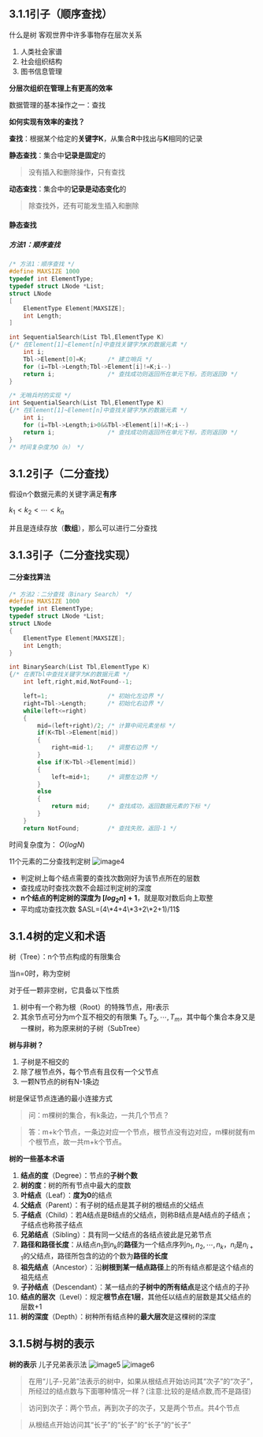 ## 3.1.1引子（顺序查找）
什么是树
客观世界中许多事物存在层次关系
1. 人类社会家谱
2. 社会组织结构
3. 图书信息管理

**分层次组织在管理上有更高的效率**

数据管理的基本操作之一：查找

**如何实现有效率的查找？**

**查找**：根据某个给定的**关键字K**，从集合**R**中找出与**K**相同的记录

**静态查找**：集合中**记录是固定**的
>没有插入和删除操作，只有查找

**动态查找**：集合中的**记录是动态变化**的
>除查找外，还有可能发生插入和删除

#### 静态查找
##### 方法1：顺序查找
```C
/* 方法1：顺序查找 */
#define MAXSIZE 1000
typedef int ElementType;
typedef struct LNode *List;
struct LNode
[
    ElementType Element[MAXSIZE];
    int Length;
]

int SequentialSearch(List Tbl,ElementType K)
{/* 在Element[1]~Element[n]中查找关键字为K的数据元素 */
    int i;
    Tbl->Element[0]=K;      /* 建立哨兵 */
    for (i=Tbl->Length;Tbl->Element[i]!=K;i--)
    return i;               /* 查找成功则返回所在单元下标，否则返回0 */
}

/* 无哨兵时的实现 */
int SequentialSearch(List Tbl,ElementType K)
{/* 在Element[1]~Element[n]中查找关键字为K的数据元素 */
    int i;
    for (i=Tbl->Length;i>0&&Tbl->Element[i]!=K;i--)
    return i;               /* 查找成功则返回所在单元下标，否则返回0 */
}
/* 时间复杂度为O（n） */
```

## 3.1.2引子（二分查找）
假设n个数据元素的关键字满足**有序**

$k_1<k_2<\cdots<k_n$

并且是连续存放（**数组**），那么可以进行二分查找
## 3.1.3引子（二分查找实现）
#### 二分查找算法
```C
/* 方法2：二分查找（Binary Search） */
#define MAXSIZE 1000
typedef int ElementType;
typedef struct LNode *List;
struct LNode
{
    ElementType Element[MAXSIZE];
    int Length;
}

int BinarySearch(List Tbl,ElementType K)
{/* 在表Tbl中查找关键字为K的数据元素 */
    int left,right,mid,NotFound--1;

    left=1;                 /* 初始化左边界 */
    right=Tbl->Length;      /* 初始化右边界 */
    while(left<=right)
    {
        mid=(left+right)/2; /* 计算中间元素坐标 */
        if(K<Tbl->Element[mid])
        {
            right=mid-1;    /* 调整右边界 */
        }
        else if(K>Tbl->Element[mid])
        {
            left=mid+1;     /* 调整左边界 */
        }
        else
        {
            return mid;     /* 查找成功，返回数据元素的下标 */
        }
    }
    return NotFound;        /* 查找失败，返回-1 */
```
时间复杂度为： $O(logN)$

11个元素的二分查找判定树
![image4](image/image4.png)
* 判定树上每个结点需要的查找次数刚好为该节点所在的层数
* 查找成功时查找次数不会超过判定树的深度
* **n个结点的判定树的深度为 $[log_2n]+1$**，就是取对数后向上取整
* 平均成功查找次数 $ASL=(4\*4+4\*3+2\*2+1)/11$
## 3.1.4树的定义和术语
树（Tree）：n个节点构成的有限集合

当n=0时，称为空树

对于任一颗非空树，它具备以下性质
1. 树中有一个称为根（Root）的特殊节点，用r表示
2. 其余节点可分为m个互不相交的有限集 $T_1,T_2,\cdots,T_m$，其中每个集合本身又是一棵树，称为原来树的子树（SubTree）

**树与非树？**
1. 子树是不相交的
2. 除了根节点外，每个节点有且仅有一个父节点
3. 一颗N节点的树有N-1条边

树是保证节点连通的最小连接方式
>问：m棵树的集合，有k条边，一共几个节点？

>答：m+k个节点，一条边对应一个节点，根节点没有边对应，m棵树就有m个根节点，故一共m+k个节点。

**树的一些基本术语**
1. **结点的度**（Degree）：节点的**子树个数**
2. **树的度**：树的所有节点中最大的度数
3. **叶结点**（Leaf）：**度为0**的结点
4. **父结点**（Parent）：有子树的结点是其子树的根结点的父结点
5. **子结点**（Child）：若A结点是B结点的父结点，则称B结点是A结点的子结点；子结点也称孩子结点
6. **兄弟结点**（Sibling）：具有同一父结点的各结点彼此是兄弟节点
7. **路径和路径长度**：从结点$n_1$到$n_k$的**路径**为一个结点序列$n_1,n_2,\cdots,n_k$，$n_i$是$n_{i+1}$的父结点，路径所包含的边的个数为**路径的长度**
8. **祖先结点**（Ancestor）：沿**树根到某一结点路径**上的所有结点都是这个结点的祖先结点
9. **子孙结点**（Descendant）：某一结点的**子树中的所有结点**是这个结点的子孙
10. **结点的层次**（Level）：规定**根节点在1层**，其他任以结点的层数是其父结点的层数+1
11. **树的深度**（Depth）：树种所有结点种的**最大层次**是这棵树的深度
## 3.1.5树与树的表示
**树的表示**
儿子兄弟表示法
![image5](image/image5.png)
![image6](image/image6.png)
>在用“儿子-兄弟”法表示的树中，如果从根结点开始访问其“次子”的“次子”，所经过的结点数与下面哪种情况一样？(注意:比较的是结点数,而不是路径)

>访问到次子：两个节点，再到次子的次子，又是两个节点。共4个节点

>从根结点开始访问其“长子”的“长子”的“长子”的“长子”
